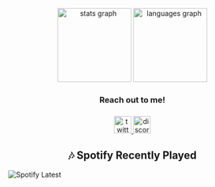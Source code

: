 <div align="center">
  <img src="https://github-readme-stats-katkaaa.vercel.app/api?username=vietnamecdevelopment&hide_title=true&hide_rank=true&show_icons=true&include_all_commits=true&count_private=true&disable_animations=false&theme=dracula&locale=en&hide_border=true" height="150" alt="stats graph"  />
  <img src="https://github-readme-stats-katkaaa.vercel.app/api/top-langs?username=vietnamecdevelopment&locale=en&hide_title=false&layout=compact&card_width=320&langs_count=10&theme=dracula&hide_border=true" height="150" alt="languages graph"  />
</div>

<h3 align="center">Reach out to me!</h3>

###

<div align="center">
  <a href="https://twitter.com/vietdev1">
    <img src="https://img.shields.io/static/v1?message=Twitter&logo=twitter&label=&color=1DA1F2&logoColor=white&labelColor=&style=for-the-badge" height="35" alt="twitter logo"  />
  </a>
  <a href="https://discord.com/users/600705576229666822" target="_blank">
    <img src="https://img.shields.io/static/v1?message=Discord&logo=discord&label=&color=7289DA&logoColor=white&labelColor=&style=for-the-badge" height="35" alt="discord logo"  />
  </a>
</div>

<p align="center"> 
  <h2 align="center">🎶 Spotify Recently Played</h2>
  <img src="https://spotify-recently-played-readme.vercel.app/api?user=31nrgzjsuasfyn4cs7ibfpdhi72q" alt="Spotify Latest">
</p>
